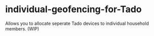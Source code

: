 # individual-geofencing-for-Tado
Allows you to allocate seperate Tado devices to individual household members.
(WIP)
